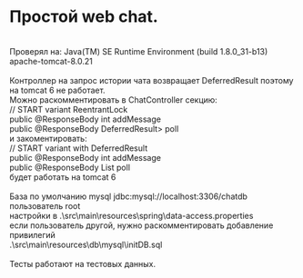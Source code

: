 <html>
<h1>Простой web chat.</h1>
</br>
Проверял на:
Java(TM) SE Runtime Environment (build 1.8.0_31-b13) </br>
apache-tomcat-8.0.21 </br>
</br>
Контроллер на запрос истории чата возвращает DeferredResult поэтому на tomcat 6 не работает. </br>
Можно раскомментировать в ChatController секцию: </br>
//  START variant ReentrantLock </br>
    public @ResponseBody int addMessage </br>
    public @ResponseBody DeferredResult<List<ChatItem>> poll </br>
и закоментировать:  </br>
//  START variant with DeferredResult </br>
    public @ResponseBody int addMessage </br>
    public @ResponseBody List<ChatItem>  poll </br>
будет работать на tomcat 6 </br>
 </br>
База по умолчанию mysql jdbc:mysql://localhost:3306/chatdb пользователь root </br>
настройки в .\src\main\resources\spring\data-access.properties  </br>
если пользователь другой, нужно раскомментировать добавление привилегий </br>
.\src\main\resources\db\mysql\initDB.sql </br>
 </br>
Тесты работают на тестовых данных. </br>

</html>
